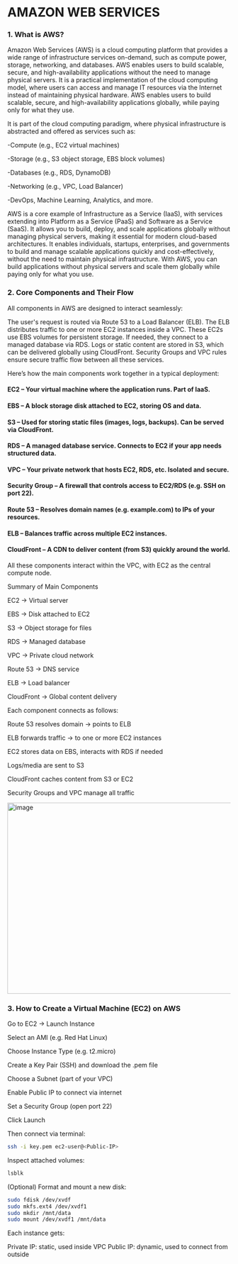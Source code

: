 # AMAZON WEB SERVICES

### 1. What is AWS?

Amazon Web Services (AWS) is a cloud computing platform that provides a wide range of infrastructure services on-demand, such as compute power, storage, networking, and databases.
AWS enables users to build scalable, secure, and high-availability applications without the need to manage physical servers.
It is a practical implementation of the cloud computing model, where users can access and manage IT resources via the Internet instead of maintaining physical hardware.
AWS enables users to build scalable, secure, and high-availability applications globally, while paying only for what they use.

It is part of the cloud computing paradigm, where physical infrastructure is abstracted and offered as services such as:

-Compute (e.g., EC2 virtual machines)

-Storage (e.g., S3 object storage, EBS block volumes)

-Databases (e.g., RDS, DynamoDB)

-Networking (e.g., VPC, Load Balancer)

-DevOps, Machine Learning, Analytics, and more.

AWS is a core example of Infrastructure as a Service (IaaS), with services extending into Platform as a Service (PaaS) and Software as a Service (SaaS).
It allows you to build, deploy, and scale applications globally without managing physical servers, making it essential for modern cloud-based architectures.
It enables individuals, startups, enterprises, and governments to build and manage scalable applications quickly and cost-effectively, without the need to maintain physical infrastructure.
With AWS, you can build applications without physical servers and scale them globally while paying only for what you use.

### 2. Core Components and Their Flow

All components in AWS are designed to interact seamlessly:

The user's request is routed via Route 53 to a Load Balancer (ELB).
The ELB distributes traffic to one or more EC2 instances inside a VPC.
These EC2s use EBS volumes for persistent storage.
If needed, they connect to a managed database via RDS.
Logs or static content are stored in S3, which can be delivered globally using CloudFront.
Security Groups and VPC rules ensure secure traffic flow between all these services.

Here’s how the main components work together in a typical deployment:

#### EC2 – Your virtual machine where the application runs. Part of IaaS.

#### EBS – A block storage disk attached to EC2, storing OS and data.

#### S3 – Used for storing static files (images, logs, backups). Can be served via CloudFront.

#### RDS – A managed database service. Connects to EC2 if your app needs structured data.

#### VPC – Your private network that hosts EC2, RDS, etc. Isolated and secure.

#### Security Group – A firewall that controls access to EC2/RDS (e.g. SSH on port 22).

#### Route 53 – Resolves domain names (e.g. example.com) to IPs of your resources.

#### ELB – Balances traffic across multiple EC2 instances.

#### CloudFront – A CDN to deliver content (from S3) quickly around the world.

All these components interact within the VPC, with EC2 as the central compute node.

Summary of Main Components

EC2 → Virtual server

EBS → Disk attached to EC2

S3 → Object storage for files

RDS → Managed database

VPC → Private cloud network

Route 53 → DNS service

ELB → Load balancer

CloudFront → Global content delivery


Each component connects as follows:

Route 53 resolves domain → points to ELB

ELB forwards traffic → to one or more EC2 instances

EC2 stores data on EBS, interacts with RDS if needed

Logs/media are sent to S3

CloudFront caches content from S3 or EC2

Security Groups and VPC manage all traffic

<img width="716" height="431" alt="image" src="https://github.com/user-attachments/assets/1b692068-e36a-4cd9-98a1-f7fbf574a0c3" />

### 3. How to Create a Virtual Machine (EC2) on AWS

Go to EC2 → Launch Instance

Select an AMI (e.g. Red Hat Linux)

Choose Instance Type (e.g. t2.micro)

Create a Key Pair (SSH) and download the .pem file

Choose a Subnet (part of your VPC)

Enable Public IP to connect via internet

Set a Security Group (open port 22)

Click Launch


Then connect via terminal:

```bash
ssh -i key.pem ec2-user@<Public-IP>
```
Inspect attached volumes:

```bash
lsblk
```

(Optional) Format and mount a new disk:

```bash
sudo fdisk /dev/xvdf
sudo mkfs.ext4 /dev/xvdf1
sudo mkdir /mnt/data
sudo mount /dev/xvdf1 /mnt/data
```

Each instance gets:

Private IP: static, used inside VPC
Public IP: dynamic, used to connect from outside

